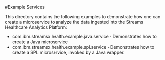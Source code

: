 #Example Services

This directory contains the following examples to demonstrate how one can create a microservice to analyze the data ingested into the Streams Healthcare Analytics Platform:

* com.ibm.streamsx.health.example.java.service - Demonstrates how to create a Java microservice
* com.ibm.streamsx.health.example.spl.service - Demonstrates how to create a SPL microservice, invoked by a Java wrapper.
